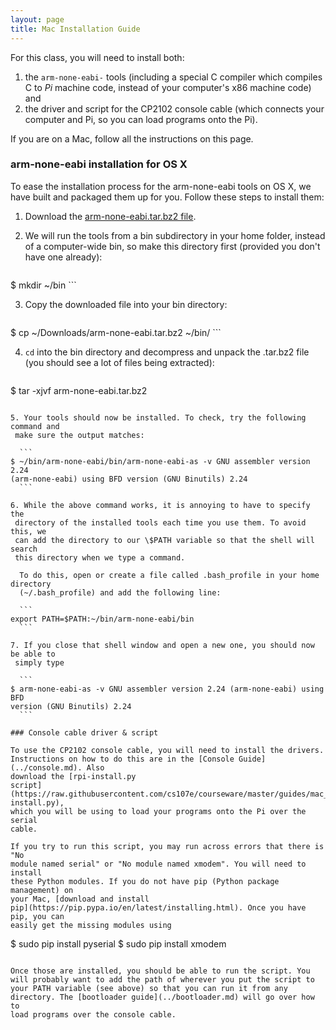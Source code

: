 ```yaml
---
layout: page
title: Mac Installation Guide
---
```


For this class, you will need to install both:

1. the `arm-none-eabi-` tools (including a special C compiler which compiles C
   to _Pi_ machine code, instead of your computer's x86 machine code) and
2. the driver and script for the CP2102 console cable (which connects your
   computer and Pi, so you can load programs onto the Pi).

If you are on a Mac, follow all the instructions on this page.

### arm-none-eabi installation for OS X

To ease the installation process for the arm-none-eabi tools on OS X,
we have built and packaged them up for you. Follow these steps to
install them:

1. Download the [arm-none-eabi.tar.bz2
   file](https://github.com/cs107e/courseware/blob/master/guides/mac_toolchain/arm-none-eabi.tar.bz2?raw=true).

2. We will run the tools from a bin subdirectory in your home folder, instead
   of a computer-wide bin, so make this directory first (provided you don't
   have one already):

    ```
$ mkdir ~/bin
    ```

3. Copy the downloaded file into your bin directory:

    ```
$ cp ~/Downloads/arm-none-eabi.tar.bz2 ~/bin/
    ```

4. `cd` into the bin directory and decompress and unpack the .tar.bz2 file (you
   should see a lot of files being extracted):

    ```
$ tar -xjvf arm-none-eabi.tar.bz2
  ```

5. Your tools should now be installed. To check, try the following command and
   make sure the output matches:

    ```
$ ~/bin/arm-none-eabi/bin/arm-none-eabi-as -v GNU assembler version 2.24
(arm-none-eabi) using BFD version (GNU Binutils) 2.24
    ```

6. While the above command works, it is annoying to have to specify the
   directory of the installed tools each time you use them. To avoid this, we
   can add the directory to our \$PATH variable so that the shell will search
   this directory when we type a command.

    To do this, open or create a file called .bash_profile in your home directory
    (~/.bash_profile) and add the following line:

    ```
export PATH=$PATH:~/bin/arm-none-eabi/bin
    ```

7. If you close that shell window and open a new one, you should now be able to
   simply type

    ```
$ arm-none-eabi-as -v GNU assembler version 2.24 (arm-none-eabi) using BFD
version (GNU Binutils) 2.24
    ```

### Console cable driver & script

To use the CP2102 console cable, you will need to install the drivers.
Instructions on how to do this are in the [Console Guide](../console.md). Also
download the [rpi-install.py
script](https://raw.githubusercontent.com/cs107e/courseware/master/guides/mac_toolchain/rpi-install.py),
which you will be using to load your programs onto the Pi over the serial
cable.

If you try to run this script, you may run across errors that there is "No
module named serial" or "No module named xmodem". You will need to install
these Python modules. If you do not have pip (Python package management) on
your Mac, [download and install
pip](https://pip.pypa.io/en/latest/installing.html). Once you have pip, you can
easily get the missing modules using

```
$ sudo pip install pyserial
$ sudo pip install xmodem
```

Once those are installed, you should be able to run the script. You
will probably want to add the path of wherever you put the script to
your PATH variable (see above) so that you can run it from any
directory. The [bootloader guide](../bootloader.md) will go over how to
load programs over the console cable.
